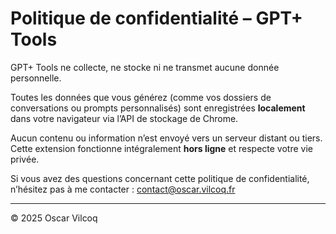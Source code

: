# Politique de confidentialité – GPT+ Tools

GPT+ Tools ne collecte, ne stocke ni ne transmet aucune donnée personnelle.

Toutes les données que vous générez (comme vos dossiers de conversations ou prompts personnalisés) sont enregistrées **localement** dans votre navigateur via l’API de stockage de Chrome.

Aucun contenu ou information n’est envoyé vers un serveur distant ou tiers. Cette extension fonctionne intégralement **hors ligne** et respecte votre vie privée.

Si vous avez des questions concernant cette politique de confidentialité, n’hésitez pas à me contacter : [contact@oscar.vilcoq.fr](mailto:contact@oscar.vilcoq.fr)

---

© 2025 Oscar Vilcoq
